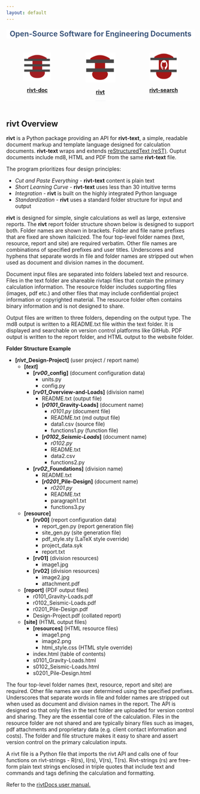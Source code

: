 ```yaml
---
layout: default
---
```



<p style= "font-size: 1.4em !important;text-align:center; color:#3d577c; background-color:#fff"><b>Open-Source Software for Engineering Documents</b></p>
<br>

<div id="banner" style="overflow:visible; display:flex; justify-content:space-around; font-size:1.0em !important; text-align:center">
    <div>
    <a href="https://rivtdoc.net"><img src="./assets/img/rivtdocs03.png" width="75" height="75" /></a><p><a href="https://rivtdoc.net"><b>rivt-doc</b></a></p>
    </div>
    <div>
    <a href="https://rivtcode.net"><img src="./assets/img/rivt03.png" width="80" height="80"/></a><p style="color:#a4a2a2"><a href="https://rivtcode.net"><b>rivt</b></a></p>
    </div>
    <div>
    <a href="https://rivtdoc.net/search"><img src="./assets/img/search03.png" width="75" height="75"/></a><p style="color:#a4a2a2"><a href="https://rivtdoc.net/search"><b>rivt-search</b></a></p>
    </div>
</div>

<p style= "font-size: .1em !important;text-align:center; color:#3d577c; background-color:#fff">------------------------------------------ </p>
<br>

## **rivt** Overview

**rivt** is a Python package providing an API for **rivt-text**, a simple,
readable document markup and template language designed for calculation
documents. **rivt-text** wraps and extends [reStructuredText
(reST)](https://docutils.sourceforge.io/rst.html). Ouptut documents include
md8, HTML and PDF from the same **rivt-text** file.

The program prioritizes four design principles:

- *Cut and Paste Everything* - **rivt-text** content is plain text
- *Short Learning Curve* - **rivt-text** uses less than 30 intuitive terms
- *Integration* - **rivt** is built on the highly integrated Python language
- *Standardization* - **rivt** uses a standard folder structure for input and output

**rivt** is designed for simple, single calculations as well as large, extensive
reports. The **rivt** report folder structure shown below is designed to
support both. Folder names are shown in brackets. Folder and file name prefixes
that are fixed are shown italicized. The four top-level folder names (text,
resource, report and site) are required verbatim. Other file names are
combinations of specified prefixes and user titles. Underscores and hyphens
that separate words in file and folder names are stripped out when used as
document and division names in the document.

Document input files are separated into folders labeled text and resource.
Files in the text folder are shareable rivtapi files that contain the primary
calculation information. The resource folder includes supporting files (images,
pdf etc.) and other files that may include confidential project information or
copyrighted material. The resource folder often contains binary information and
is not designed to share.

Output files are written to three folders, depending on the output type. The
md8 output is written to a README.txt file within the text folder. It is
displayed and searchable on version control platforms like GitHub. PDF output
is written to the report folder, and HTML output to the website folder.

**Folder Structure Example**

- **[*rivt*_Design-Project]** (user project / report name)
    - **[*text*]**
        - **[*rv00*_config]** (document configuration data)
            - units.py
            - config.py
        - **[*rv01*_Overview-and-Loads]**  (division name)
            - README.txt (output file)
            - **[*r0101*_Gravity-Loads]**  (document name)
                - *r0101.py* (document file) 
                - README.txt (md output file)
                - data1.csv (source file)
                - functions1.py (function file)
            - **[*r0102_Seismic-Loads*]** (document name)
                - *r0102.py*  
                - README.txt
                - data2.csv 
                - functions2.py 
         - **[*rv02*_Foundations]** (division name)
             - README.txt
             - **[*r0201*_Pile-Design]** (document name)
                 - *r0201.py*
                 - README.txt
                 - paragraph1.txt
                 - functions3.py 
    - **[resource]**
        - **[rv00]** (report configuration data)
            - report_gen.py (report generation file)
            - site_gen.py (site generation file)
            - pdf_style.sty (LaTeX style override)
            - project_data.syk
            - report.txt
        - **[rv01]**    (division resources)
            - image1.jpg
        - **[rv02]**    (division resources)
            - image2.jpg
            - attachment.pdf    
    - **[report]** (PDF output files)
        - r0101_Gravity-Loads.pdf
        - r0102_Seismic-Loads.pdf
        - r0201_Pile-Design.pdf
        - Design-Project.pdf  (collated report)
    - **[site]** (HTML output files)
        - **[resources]** (HTML resource files)
            - image1.png
            - image2.png
            - html_style.css (HTML style override)
        - index.html  (table of contents)
        - s0101_Gravity-Loads.html
        - s0102_Seismic-Loads.html
        - s0201_Pile-Design.html

The four top-level folder names (text, resource, report and site) are required.
Other file names are user determined using the specified prefixes. Underscores
that separate words in file and folder names are stripped out when used as
document and division names in the report. The API is designed so that only
files in the text folder are uploaded for version control and sharing. They are
the essential core of the calculation. Files in the resource folder are not
shared and are typically binary files such as images, pdf attachments and
proprietary data (e.g. client contact information and costs). The folder and
file structure makes it easy to share and assert version control on the primary
calculation inputs.

A rivt file is a Python file that imports the rivt API and calls one of four
functions on rivt-strings - R(rs), I(rs), V(rs), T(rs). Rivt-strings (rs) are
free-form plain text strings enclosed in triple quotes that include text and
commands and tags defining the calculation and formatting.

Refer to the [rivtDocs user manual.](https://rivtDocs.net)
